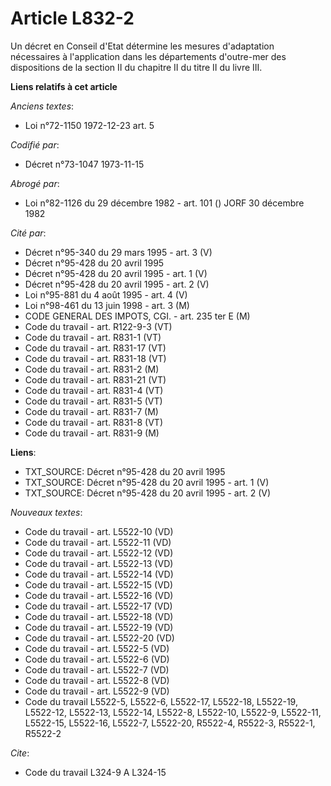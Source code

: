 # Article L832-2

Un décret en Conseil d'Etat détermine les mesures d'adaptation nécessaires à l'application dans les départements d'outre-mer
des dispositions de la section II du chapitre II du titre II du livre III.

**Liens relatifs à cet article**

_Anciens textes_:

  - Loi n°72-1150 1972-12-23 art. 5

_Codifié par_:

  - Décret n°73-1047 1973-11-15

_Abrogé par_:

  - Loi n°82-1126 du 29 décembre 1982 - art. 101 () JORF 30 décembre 1982

_Cité par_:

  - Décret n°95-340 du 29 mars 1995 - art. 3 (V)
  - Décret n°95-428 du 20 avril 1995
  - Décret n°95-428 du 20 avril 1995 - art. 1 (V)
  - Décret n°95-428 du 20 avril 1995 - art. 2 (V)
  - Loi n°95-881 du 4 août 1995 - art. 4 (V)
  - Loi n°98-461 du 13 juin 1998 - art. 3 (M)
  - CODE GENERAL DES IMPOTS, CGI. - art. 235 ter E (M)
  - Code du travail - art. R122-9-3 (VT)
  - Code du travail - art. R831-1 (VT)
  - Code du travail - art. R831-17 (VT)
  - Code du travail - art. R831-18 (VT)
  - Code du travail - art. R831-2 (M)
  - Code du travail - art. R831-21 (VT)
  - Code du travail - art. R831-4 (VT)
  - Code du travail - art. R831-5 (VT)
  - Code du travail - art. R831-7 (M)
  - Code du travail - art. R831-8 (VT)
  - Code du travail - art. R831-9 (M)

**Liens**:

  - TXT_SOURCE: Décret n°95-428 du 20 avril 1995
  - TXT_SOURCE: Décret n°95-428 du 20 avril 1995 - art. 1 (V)
  - TXT_SOURCE: Décret n°95-428 du 20 avril 1995 - art. 2 (V)

_Nouveaux textes_:

  - Code du travail - art. L5522-10 (VD)
  - Code du travail - art. L5522-11 (VD)
  - Code du travail - art. L5522-12 (VD)
  - Code du travail - art. L5522-13 (VD)
  - Code du travail - art. L5522-14 (VD)
  - Code du travail - art. L5522-15 (VD)
  - Code du travail - art. L5522-16 (VD)
  - Code du travail - art. L5522-17 (VD)
  - Code du travail - art. L5522-18 (VD)
  - Code du travail - art. L5522-19 (VD)
  - Code du travail - art. L5522-20 (VD)
  - Code du travail - art. L5522-5 (VD)
  - Code du travail - art. L5522-6 (VD)
  - Code du travail - art. L5522-7 (VD)
  - Code du travail - art. L5522-8 (VD)
  - Code du travail - art. L5522-9 (VD)
  - Code du travail L5522-5, L5522-6, L5522-17, L5522-18, L5522-19, L5522-12, L5522-13, L5522-14, L5522-8, L5522-10, L5522-9, L5522-11, L5522-15, L5522-16, L5522-7, L5522-20, R5522-4, R5522-3, R5522-1, R5522-2

_Cite_:

  - Code du travail L324-9 A L324-15
